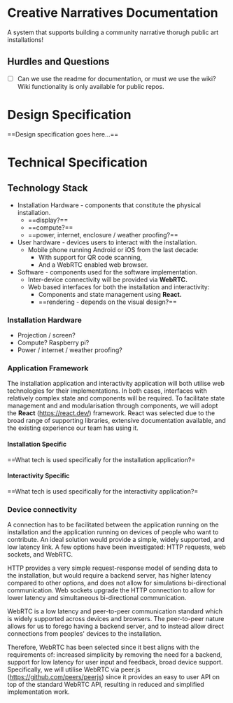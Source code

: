 # Creative Narratives Documentation

 A system that supports building a community narrative thorugh public art installations!

## Hurdles and Questions

 - [ ] Can we use the readme for documentation, or must we use the wiki?
     Wiki functionality is only available for public repos.

# Design Specification

==Design specification goes here...==

# Technical Specification

## Technology Stack

- Installation Hardware - components that constitute the physical installation.
	- ==display?==
	- ==compute?==
	- ==power, internet, enclosure / weather proofing?==
- User hardware - devices users to interact with the installation.
	- Mobile phone running Android or iOS from the last decade:
		- With support for QR code scanning,
		- And a WebRTC enabled web browser.
- Software - components used for the software implementation.
	- Inter-device connectivity will be provided via **WebRTC.**
	- Web based interfaces for both the installation and interactivity:
		- Components and state management using **React.**
		- ==rendering - depends on the visual design?==

### Installation Hardware

- Projection / screen?
- Compute? Raspberry pi?
- Power / internet / weather proofing?

### Application Framework

The installation application and interactivity application will both utilise web technologies for their implementations. In both cases, interfaces with relatively complex state and components will be required. To facilitate state management and and modularisation through components, we will adopt the **React** (https://react.dev/) framework. React was selected due to the broad range of supporting libraries, extensive documentation available, and the existing experience our team has using it. 

#### Installation Specific

==What tech is used specifically for the installation application?=

#### Interactivity Specific

==What tech is used specifically for the interactivity application?=

### Device connectivity

A connection has to be facilitated between the application running on the installation and the application running on devices of people who want to contribute. An ideal solution would provide a simple, widely supported, and low latency link. A few options have been investigated: HTTP requests, web sockets, and WebRTC.

HTTP provides a very simple request-response model of sending data to the installation, but would require a backend server, has higher latency compared to other options, and does not allow for simulations bi-directional communication. Web sockets upgrade the HTTP connection to allow for lower latency and simultaneous bi-directional communication. 

WebRTC is a low latency and peer-to-peer communication standard which is widely supported across devices and browsers. The peer-to-peer nature allows for us to forego having a backend server, and to instead allow direct connections from peoples' devices to the installation.

Therefore, WebRTC has been selected since it best aligns with the requirements of: increased simplicity by removing the need for a backend, support for low latency for user input and feedback, broad device support. Specifically, we will utilise WebRTC via peer.js (https://github.com/peers/peerjs) since it provides an easy to user API on top of the standard WebRTC API, resulting in reduced and simplified implementation work. 
